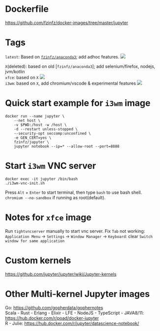 # Dockerfile
https://github.com/fzinfz/docker-images/tree/master/jupyter  

# Tags

`latest`: Based on [`fzinfz/anaconda3`](https://hub.docker.com/r/fzinfz/anaconda3/); add adhoc features. [![](https://images.microbadger.com/badges/image/fzinfz/jupyter.svg)](https://microbadger.com/images/fzinfz/jupyter)   

`X`(deleted): based on old [`fzinfz/anaconda3`]; add selenium/firefox, nodejs, jvm/kotlin   
`xfce`:	based on `X`  [![](https://images.microbadger.com/badges/image/fzinfz/jupyter:xfce.svg)](https://microbadger.com/images/fzinfz/jupyter:xfce)  
`i3wm`:	based on `X`, add chromium/vscode & experimental features [![](https://images.microbadger.com/badges/image/fzinfz/jupyter:i3wm.svg)](https://microbadger.com/images/fzinfz/jupyter:i3wm)  
 

# Quick start example for `i3wm` image

    docker run --name jupyter \
        --net host \
        -v $PWD:/host -w /host \
        -d --restart unless-stopped \
        --security-opt seccomp:unconfined \
        -e GEN_CERT=yes \
        fzinfz/jupyter \
        jupyter notebook --ip=* --allow-root --port=8888

# Start `i3wm` VNC server

    docker exec -it jupyter /bin/bash
    ./i3wm-vnc-init.sh

Press `Alt` + `Enter` to start terminal, then type `bash` to use bash shell.
`chromium --no-sandbox` if running as root(default).

# Notes for `xfce` image
Run `tightvncserver` manually to start vnc server.
Fix `Tab` not working: `Application Menu` -> `Settings` -> `Window Manager` -> `Keyboard`: clear `Switch window for same application`

# Custom kernels
https://github.com/jupyter/jupyter/wiki/Jupyter-kernels

# Other Multi-kernel Jupyter images
Go: https://github.com/gopherdata/gophernotes  
Scala - Rust - Erlang - Elixir - LFE - NodeJS - TypeScript - JAVA8/11: 
https://hub.docker.com/r/poad/docker-jupyter  
R - Julie: https://hub.docker.com/r/jupyter/datascience-notebook/  